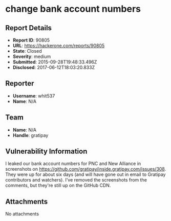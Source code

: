 # change bank account numbers

## Report Details
- **Report ID**: 90805
- **URL**: https://hackerone.com/reports/90805
- **State**: Closed
- **Severity**: medium
- **Submitted**: 2015-09-28T19:48:33.496Z
- **Disclosed**: 2017-06-12T18:03:20.833Z

## Reporter
- **Username**: whit537
- **Name**: N/A

## Team
- **Name**: N/A
- **Handle**: gratipay

## Vulnerability Information
I leaked our bank account numbers for PNC and New Alliance in screenshots on https://github.com/gratipay/inside.gratipay.com/issues/308. They were up for about six days (and will have gone out in email to Gratipay contributors and watchers). I've removed the screenshots from the comments, but they're still up on the GitHub CDN.

## Attachments
No attachments
